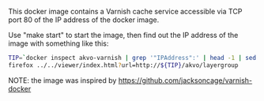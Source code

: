 This docker image contains a Varnish cache service accessible
via TCP port 80 of the IP address of the docker image.

Use "make start" to start the image, then find out the IP address
of the image with something like this:

```sh
TIP=`docker inspect akvo-varnish | grep '"IPAddress":' | head -1 | sed 's/.*: "//;s/".*//'`
firefox ../../viewer/index.html?url=http://${TIP}/akvo/layergroup
```


NOTE: the image was inspired by https://github.com/jacksoncage/varnish-docker
